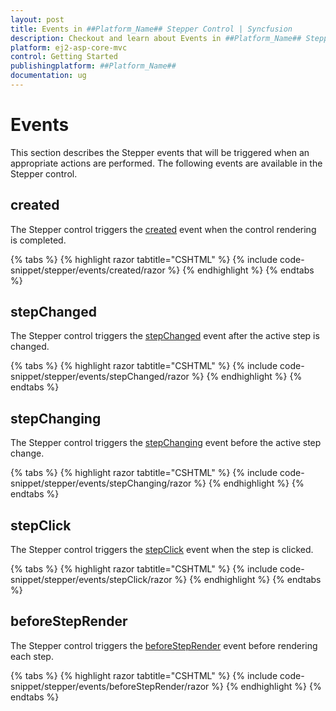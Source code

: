 ```yaml
---
layout: post
title: Events in ##Platform_Name## Stepper Control | Syncfusion
description: Checkout and learn about Events in ##Platform_Name## Stepper control of Syncfusion Essential JS 2 and more details.
platform: ej2-asp-core-mvc
control: Getting Started
publishingplatform: ##Platform_Name##
documentation: ug
---
```


# Events

This section describes the Stepper events that will be triggered when an appropriate actions are performed. The following events are available in the Stepper control.

## created

The Stepper control triggers the [created](https://help.syncfusion.com/cr/aspnetcore-js2/Syncfusion.EJ2.Navigations.Stepper.html#Syncfusion_EJ2_Navigations_Stepper_Created) event when the control rendering is completed.

{% tabs %}
{% highlight razor tabtitle="CSHTML" %}
{% include code-snippet/stepper/events/created/razor %}
{% endhighlight %}
{% endtabs %}

## stepChanged

The Stepper control triggers the [stepChanged](https://help.syncfusion.com/cr/aspnetcore-js2/Syncfusion.EJ2.Navigations.Stepper.html#Syncfusion_EJ2_Navigations_Stepper_StepChanged) event after the active step is changed.

{% tabs %}
{% highlight razor tabtitle="CSHTML" %}
{% include code-snippet/stepper/events/stepChanged/razor %}
{% endhighlight %}
{% endtabs %}

## stepChanging

The Stepper control triggers the [stepChanging](https://help.syncfusion.com/cr/aspnetcore-js2/Syncfusion.EJ2.Navigations.Stepper.html#Syncfusion_EJ2_Navigations_Stepper_StepChanging) event before the active step change.

{% tabs %}
{% highlight razor tabtitle="CSHTML" %}
{% include code-snippet/stepper/events/stepChanging/razor %}
{% endhighlight %}
{% endtabs %}

## stepClick

The Stepper control triggers the [stepClick](https://help.syncfusion.com/cr/aspnetcore-js2/Syncfusion.EJ2.Navigations.Stepper.html#Syncfusion_EJ2_Navigations_Stepper_StepClick) event when the step is clicked.

{% tabs %}
{% highlight razor tabtitle="CSHTML" %}
{% include code-snippet/stepper/events/stepClick/razor %}
{% endhighlight %}
{% endtabs %}

## beforeStepRender

The Stepper control triggers the [beforeStepRender](https://help.syncfusion.com/cr/aspnetcore-js2/Syncfusion.EJ2.Navigations.Stepper.html#Syncfusion_EJ2_Navigations_Stepper_BeforeStepRender) event before rendering each step.

{% tabs %}
{% highlight razor tabtitle="CSHTML" %}
{% include code-snippet/stepper/events/beforeStepRender/razor %}
{% endhighlight %}
{% endtabs %}